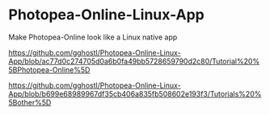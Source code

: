 # Photopea-Online-Linux-App
Make Photopea-Online look like a Linux native app 

https://github.com/gghostl/Photopea-Online-Linux-App/blob/ac77d0c274705d0a6b0fa49bb5728659790d2c80/Tutorial%20%5BPhotopea-Online%5D

https://github.com/gghostl/Photopea-Online-Linux-App/blob/b699e68989967df35cb406a835fb508602e193f3/Tutorials%20%5Bother%5D
